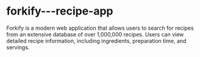 # forkify---recipe-app
Forkify is a modern web application that allows users to search for recipes from an extensive database of over 1,000,000 recipes. Users can view detailed recipe information, including ingredients, preparation time, and servings.
